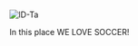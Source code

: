 

~~~~

~~~~

![lD-Ta](([https://www.dafont.com/forum/attach/orig/7/4/740420.png?1)https://www.dafont.com/forum/attach/orig/7/4/740420.png?1])



In this place WE LOVE SOCCER!
 ```html 
 
```
